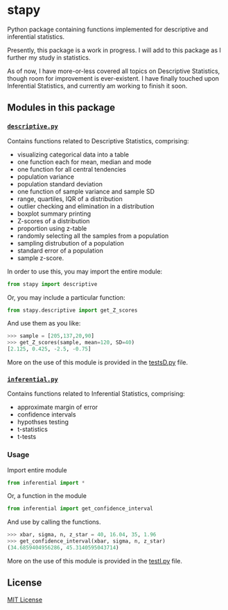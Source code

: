 # stapy

Python package containing functions implemented for descriptive and inferential statistics.

Presently, this package is a work in progress. I will add to this package as I further my study in statistics.

As of now, I have more-or-less covered all topics on Descriptive Statistics, though room for improvement is ever-existent. I have finally touched upon Inferential Statistics, and currently am working to finish it soon.

## Modules in this package

### [`descriptive.py`](https://github.com/rafi007akhtar/stapy/blob/master/descriptive.py)
Contains functions related to Descriptive Statistics, comprising:
- visualizing categorical data into a table
- one function each for mean, median and mode
- one function for all central tendencies 
- population variance
- population standard deviation
- one function of sample variance and sample SD
- range, quartiles, IQR of a distribution
- outlier checking and elimination in a distribution
- boxplot summary printing
- Z-scores of a distribution
- proportion using z-table
- randomly selecting all the samples from a population
- sampling distrubution of a population
- standard error of a population
- sample z-score.

In order to use this, you may import the entire module:
```py
from stapy import descriptive
```
Or, you may include a particular function:
```py
from stapy.descriptive import get_Z_scores
```
And use them as you like:
```py
>>> sample = [205,137,20,90]
>>> get_Z_scores(sample, mean=120, SD=40)
[2.125, 0.425, -2.5, -0.75]
```

More on the use of this module is provided in the [testsD.py](https://github.com/rafi007akhtar/stapy/blob/master/testsD.py) file.

### [`inferential.py`](https://github.com/rafi007akhtar/stapy/blob/master/inferential.py)
Contains functions related to Inferential Statistics, comprising:
- approximate margin of error
- confidence intervals
- hypothses testing
- t-statistics
- t-tests

### Usage
Import entire module
```py
from inferential import *
```
Or, a function in the module
```py
from inferential import get_confidence_interval
```
And use by calling the functions.
```py
>>> xbar, sigma, n, z_star = 40, 16.04, 35, 1.96
>>> get_confidence_interval(xbar, sigma, n, z_star)
(34.6859404956286, 45.3140595043714)
```

More on the use of this module is provided in the [testI.py](https://github.com/rafi007akhtar/stapy/blob/master/testI.py) file.

## License
[MIT License](https://github.com/rafi007akhtar/stapy/blob/master/LICENSE)
